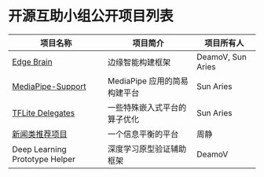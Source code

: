 # 开源互助小组公开项目列表

| 项目名称                                                     | 项目简介                     | 项目所有人        |
| ------------------------------------------------------------ | ---------------------------- | ----------------- |
| [Edge Brain](https://f1lkikz4hg.feishu.cn/docs/doccn0lxix6VtAmmZAILKMbgF4g) | 边缘智能构建框架             | DeamoV, Sun Aries |
| [MediaPipe-Support](https://f1lkikz4hg.feishu.cn/docs/doccnXTuS0RiESN8MgwzyMUvQFb) | MediaPipe 应用的简易构建平台 | Sun Aries         |
| [TFLite Delegates](https://f1lkikz4hg.feishu.cn/docs/doccntJzYaAfJjZ7dX9IJ0VFRbh) | 一些特殊嵌入式平台的算子优化 | Sun Aries         |
| [新闻类推荐项目](https://f1lkikz4hg.feishu.cn/docs/doccnE1R07MQGPgmC0PsELoSjjc#) | 一个信息平衡的平台           | 周静              |
| Deep Learning Prototype Helper                               | 深度学习原型验证辅助框架     | DeamoV            |

